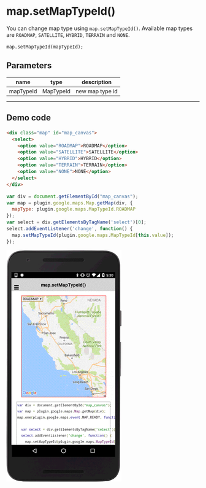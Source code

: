 # map.setMapTypeId()

You can change map type using `map.setMapTypeId()`.
Available map types are `ROADMAP`, `SATELLITE`, `HYBRID`, `TERRAIN` and `NONE`.

```
map.setMapTypeId(mapTypeId);
```

## Parameters

name           | type       | description
---------------|------------|---------------------------------------
mapTypeId      | MapTypeId  | new map type id
---------------------------------------------------------------------

## Demo code

```html
<div class="map" id="map_canvas">
  <select>
    <option value="ROADMAP">ROADMAP</option>
    <option value="SATELLITE">SATELLITE</option>
    <option value="HYBRID">HYBRID</option>
    <option value="TERRAIN">TERRAIN</option>
    <option value="NONE">NONE</option>
  </select>
</div>
```

```js
var div = document.getElementById("map_canvas");
var map = plugin.google.maps.Map.getMap(div, {
  mapType: plugin.google.maps.MapTypeId.ROADMAP
});
var select = div.getElementsByTagName('select')[0];
select.addEventListener('change', function() {
  map.setMapTypeId(plugin.google.maps.MapTypeId[this.value]);
});

```

![](image.gif)
